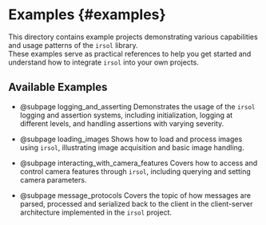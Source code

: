 # Examples {#examples}

This directory contains example projects demonstrating various capabilities and usage patterns of the `irsol` library.  
These examples serve as practical references to help you get started and understand how to integrate `irsol` into your own projects.


## Available Examples

* @subpage logging_and_asserting
  Demonstrates the usage of the `irsol` logging and assertion systems, including initialization, logging at different levels, and handling assertions with varying severity.

* @subpage loading_images
  Shows how to load and process images using `irsol`, illustrating image acquisition and basic image handling.

* @subpage interacting_with_camera_features
  Covers how to access and control camera features through `irsol`, including querying and setting camera parameters.

* @subpage message_protocols
  Covers the topic of how messages are parsed, processed and serialized back to the client in the client-server architecture implemented in the `irsol` project.


